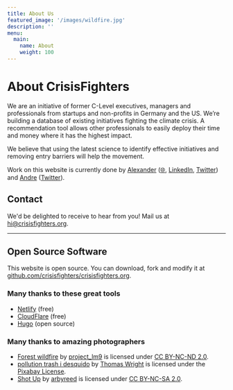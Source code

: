 ```yaml
---
title: About Us
featured_image: '/images/wildfire.jpg'
description: ''
menu:
  main:
    name: About
    weight: 100
---
```


# About CrisisFighters
We are an initiative of former C-Level executives, managers and professionals from startups and non-profits in Germany and the US. We’re building a database of existing initiatives fighting the climate crisis. A recommendation tool allows other professionals to easily deploy their time and money where it has the highest impact.

We believe that using the latest science to identify effective initiatives and removing entry barriers will help the movement.

Work on this website is currently done by [Alexander](mailto:alexander@crisisfighters.org) ([🌐](https://www.alexthiel.de), [LinkedIn](https://www.linkedin.com/in/reasn/), [Twitter](https://www.twitter.com/alexanderthiel)) and [Andre](mailto:andre@crisisfighters.org) ([Twitter](https://www.twitter.com/andre_oderwas)).

## Contact

We'd be delighted to receive to hear from you! Mail us at <a href="mailto:hi@crisisfighters.org">hi@crisisfighters.org</a>.


--- 

## Open Source Software
This website is open source. You can download, fork and modify it at [github.com/crisisfighters/crisisfighters.org](https://github.com/crisisfighters/crisisfighters.org/).

### Many thanks to these great tools
* [Netlify](https://netlify.com) (free)
* [CloudFlare](https://cloudflare.com) (free)
* [Hugo](https://gohugo.io) (open source)

### Many thanks to amazing photographers

* [Forest wildfire](https://www.flickr.com/photos/132152588@N03/22412407671) by [project_lm9](https://www.flickr.com/photos/132152588@N03) is licensed under [CC BY-NC-ND 2.0](https://creativecommons.org/licenses/by-nc-nd/2.0/?ref=ccsearch&atype=rich).
* [pollution trash i desquido](https://pixabay.com/photos/pollution-trash-i-desquido-1861133) by [Thomas Wright](https://pixabay.com/users/BilingualColombia-3851956) is licensed under the [Pixabay License](https://pixabay.com/service/license/).
* [Shot Up](https://www.flickr.com/photos/19779889@N00/4343683727) by [arbyreed](https://www.flickr.com/photos/19779889@N00) is licensed under [CC BY-NC-SA 2.0](https://creativecommons.org/licenses/by-nc-sa/2.0/?ref=ccsearch).
